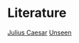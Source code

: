 <meta name="viewport" content="width=device-width, initial-scale=1"><style>body {width: 90%}</style>
# Literature
[Julius Caesar](./julius-caesar/index.html)
[Unseen](./Unseen/index.html)
